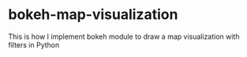 # bokeh-map-visualization
This is how I implement bokeh module to draw a map visualization with filters in Python
